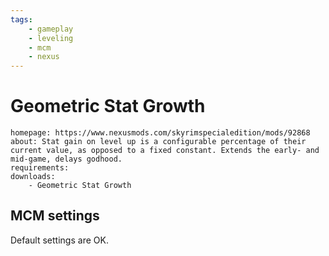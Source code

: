 ```yaml
---
tags:
    - gameplay
    - leveling
    - mcm
    - nexus
---
```


# Geometric Stat Growth

```project_info
homepage: https://www.nexusmods.com/skyrimspecialedition/mods/92868
about: Stat gain on level up is a configurable percentage of their current value, as opposed to a fixed constant. Extends the early- and mid-game, delays godhood.
requirements:
downloads:
    - Geometric Stat Growth
```

## MCM settings

Default settings are OK.
